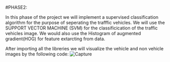#PHASE2: 

In this phase of the project we will implement a supervised classification algorithm for the purpose of seperating the trafffic vehicles. We will use the SUPPORT VECTOR MACHINE (SVM) for the classificication of the traffic vehicles image. We would also use the Histogram of augmented gradient(HOG) for feature extarcting from data.

After importing all the libreries we will visualize the vehicle and non vehicle images by the following code:
![Capture](https://user-images.githubusercontent.com/49672241/96862156-ba5ea180-1482-11eb-80b1-7aa8265a62b5.PNG)


